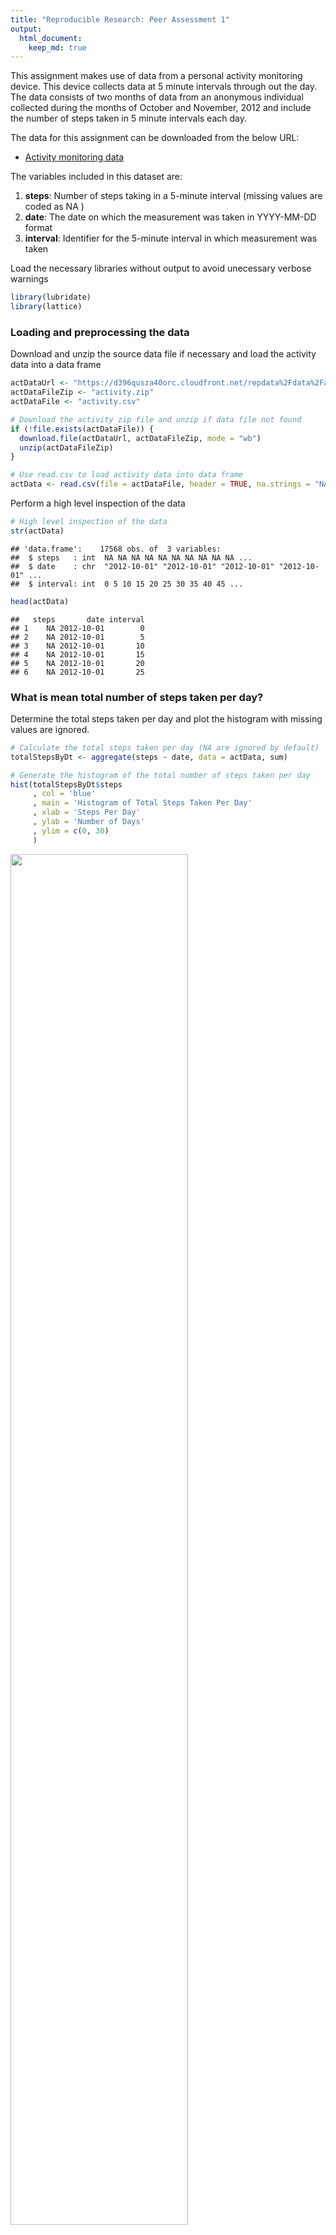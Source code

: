 ```yaml
---
title: "Reproducible Research: Peer Assessment 1"
output:
  html_document:
    keep_md: true
---
```


This assignment makes use of data from a personal activity monitoring device. This device collects data at 5 minute intervals through out the day. The data consists of two months of data from an anonymous individual collected during the months of October and November, 2012 and include the number of steps taken in 5 minute intervals each day.

The data for this assignment can be downloaded from the below URL:

- [Activity monitoring data](https://d396qusza40orc.cloudfront.net/repdata%2Fdata%2Factivity.zip)

The variables included in this dataset are:

1. **steps**: Number of steps taking in a 5-minute interval (missing values are coded as NA )
2. **date**: The date on which the measurement was taken in YYYY-MM-DD format
3. **interval**: Identifier for the 5-minute interval in which measurement was taken

Load the necessary libraries without output to avoid unecessary verbose warnings


```r
library(lubridate)
library(lattice)
```

### Loading and preprocessing the data

Download and unzip the source data file if necessary and load the activity data into a data frame


```r
actDataUrl <- "https://d396qusza40orc.cloudfront.net/repdata%2Fdata%2Factivity.zip"
actDataFileZip <- "activity.zip"
actDataFile <- "activity.csv"

# Download the activity zip file and unzip if data file not found
if (!file.exists(actDataFile)) {
  download.file(actDataUrl, actDataFileZip, mode = "wb")
  unzip(actDataFileZip)
}

# Use read.csv to load activity data into data frame
actData <- read.csv(file = actDataFile, header = TRUE, na.strings = "NA")
```

Perform a high level inspection of the data


```r
# High level inspection of the data
str(actData)
```

```
## 'data.frame':	17568 obs. of  3 variables:
##  $ steps   : int  NA NA NA NA NA NA NA NA NA NA ...
##  $ date    : chr  "2012-10-01" "2012-10-01" "2012-10-01" "2012-10-01" ...
##  $ interval: int  0 5 10 15 20 25 30 35 40 45 ...
```

```r
head(actData)
```

```
##   steps       date interval
## 1    NA 2012-10-01        0
## 2    NA 2012-10-01        5
## 3    NA 2012-10-01       10
## 4    NA 2012-10-01       15
## 5    NA 2012-10-01       20
## 6    NA 2012-10-01       25
```

### What is mean total number of steps taken per day?

Determine the total steps taken per day and plot the histogram with missing values are ignored.


```r
# Calculate the total steps taken per day (NA are ignored by default)
totalStepsByDt <- aggregate(steps ~ date, data = actData, sum)

# Generate the histogram of the total number of steps taken per day
hist(totalStepsByDt$steps
     , col = 'blue'
     , main = 'Histogram of Total Steps Taken Per Day'
     , xlab = 'Steps Per Day'
     , ylab = 'Number of Days'
     , ylim = c(0, 30)
     )
```

<img src="PA1_template_files/figure-html/unnamed-chunk-4-1.png" width="75%" />

Calculate the mean and medium of the total number of steps taken per day.


```r
# Caculate mean total number of steps taken per day
meanTotalStepsByDt <- mean(totalStepsByDt$steps)
meanTotalStepsByDt
```

```
## [1] 10766.19
```

```r
# Caculate medium total number of steps taken per day
medianTotalStepsByDt <- median(totalStepsByDt$steps)
medianTotalStepsByDt
```

```
## [1] 10765
```

Mean total number of steps taken per day is 10766.19 steps.

Median total number of steps taken per day is 10765 steps.


### What is the average daily activity pattern?


Determine the total steps taken per interval. Missing values are ignored for this part of the assignment.


```r
# Calculate the total steps taken per interval (NA are ignored by default)
meanStepsByInt <- aggregate(steps ~ interval, data = actData, mean)
```
Generate time series plot of the 5-minute interval (x-axis) and the average number of steps taken, averaged across all days (y-axis).


```r
plot(steps ~ interval, data = meanStepsByInt, type = "l", col = "blue",
     xlab = "5-minute interval (0 to 2355)",
     ylab = "Average number of steps taken",
     main = "Average number of steps taken by 5-minute interval")
```

<img src="PA1_template_files/figure-html/unnamed-chunk-7-1.png" width="75%" />

Determine which 5-minute interval, on average across all the days in the dataset, contains the maximum number of steps.


```r
maxStepInd = which.max(meanStepsByInt$steps)
maxStepInt = meanStepsByInt[maxStepInd,"interval"]
maxStepInt
```

```
## [1] 835
```

```r
maxSteps = meanStepsByInt[maxStepInd, "steps"]
maxSteps
```

```
## [1] 206.1698
```

On average the 5-minute interval with maximum number of steps of 206.1698 is taken on 835 interval.

### Imputing missing values

Calculate and report the total number of missing values in the dataset (i.e. the total number of rows with NAs)


```r
colSums(is.na(actData))
```

```
##    steps     date interval 
##     2304        0        0
```

Summing the logical result of the NA check shows only `steps` column have missing values. And there are a total of 2304 missing values.

We will replace the NA values found in the steps column with the mean steps for that particular 5-mimute interval based on entire data set


```r
# Create new imputed data frame from original activity data
impActData <- actData

# Loop over all the individual rows
for (row in 1:nrow(impActData)) {

    # Check if the steps value is NA
    if (is.na(impActData[row, 'steps'])) {

        # Obtain the index of the current interval from the aggregated by interval mean dataframe
        intervalIdx = which(meanStepsByInt[, 'interval'] == impActData[row, 'interval'])

        # Rreplace NA value with the mean for this interval
        impActData[row, 'steps'] = meanStepsByInt[intervalIdx, 'steps']
    }
}
```

Regenerate the histogram of the total number of steps taken each day based on imputed data set.


```r
# Calculate the total steps taken per day (NA are ignored by default)
impTotalStepsByDt <- aggregate(steps ~ date, data = impActData, sum)

# Generate the histogram of the total number of steps taken per day
hist(impTotalStepsByDt$steps
     , col = 'blue'
     , main = 'Histogram of Total Steps Taken Per Day'
     , xlab = 'Steps Per Day'
     , ylab = 'Number of Days'
     , ylim = c(0, 40)
     )
```

<img src="PA1_template_files/figure-html/unnamed-chunk-11-1.png" width="75%" />

Recalculate the mean and medium of the total number of steps taken per day based on imputed data set


```r
# Caculate mean total number of steps taken per day
impMeanTotalStepsByDt <- mean(impTotalStepsByDt$steps)
impMeanTotalStepsByDt
```

```
## [1] 10766.19
```

```r
# Caculate medium total number of steps taken per day
impMedianTotalStepsByDt <- median(impTotalStepsByDt$steps)
impMedianTotalStepsByDt
```

```
## [1] 10766.19
```

Mean total number of steps taken per day for imputed data is 10766.19 steps.

Median total number of steps taken per day for imputed data is 10766.19 steps.

The mean total number of steps taken per day is identical to the mean obtained from the original data set. While the median is 10,766.19 steps which is slightly up from 10,765 steps in the original data set.

Using the mean number of steps interval strategy for replacing missing data has little impact on the mean and median total number of steps taken per day.

### Are there differences in activity patterns between weekdays and weekends?

Create a new factor variable in the dataset with two levels "weekday" and "weekend" indicating whether a given date is a weekday or weekend day.


```r
# Check date from imputed data is a weekday and create weekday field indicator
# Made use of lubridate wday function to address locale-dependent issue
weekdayInd <- ifelse(wday(impActData$date) %in%  2:6, "weekday", "weekend")

# Add new weekday indicator factor field into imputed data.
impActData$weekdayInd <- factor(weekdayInd)

# Check updated results
str(impActData)
```

```
## 'data.frame':	17568 obs. of  4 variables:
##  $ steps     : num  1.717 0.3396 0.1321 0.1509 0.0755 ...
##  $ date      : chr  "2012-10-01" "2012-10-01" "2012-10-01" "2012-10-01" ...
##  $ interval  : int  0 5 10 15 20 25 30 35 40 45 ...
##  $ weekdayInd: Factor w/ 2 levels "weekday","weekend": 1 1 1 1 1 1 1 1 1 1 ...
```

Make a panel plot containing a time series plot of the 5-minute interval (x-axis) and the average number of steps taken, averaged across all weekday days or weekend days (y-axis)


```r
# Summarise the data by interval and type of the day calculating the mean steps
meanStepsByIntDayType <- aggregate(steps ~ interval + weekdayInd, data = impActData, mean)

# Generate the pair of time series plots for average steps for weekday and weekends
xyplot(steps ~ interval | weekdayInd, data = meanStepsByIntDayType, type = "l",
     xlab = "5-minute interval (0 to 2355)",
     ylab = "Average number of steps taken",
     main = "Average number of steps taken by 5-minute interval",
     layout = c(1,2))
```

<img src="PA1_template_files/figure-html/unnamed-chunk-14-1.png" width="75%" />

There are differences between the weekend and weekday plots.

For weekday activity started earlier and with more intensity as compared to weekend likely reflecting the morning transit from home to work followed by much lower till end of day probably due to office work.  

For weekend activity is overall is higher than weekday


